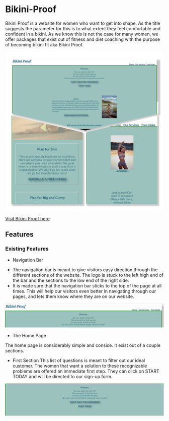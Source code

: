 # Bikini-Proof

Bikini Proof is a website for women who want to get into shape. As the title suggests the parameter for this is to what extent they feel comfortable and confident in a bikini. As we know this is not the case for many women, we offer packages that exist out of fitness and diet coaching with the purpose of becoming bikini fit aka Bikini Proof.  

![Picture of the home page Bikini Proof](documentation%20/Collage_BikiniProof.jpg)

[Visit Bikini Proof here](https://tabithadejong.github.io/Bikini-Proof/)


## Features 

### Existing Features 

* Navigation Bar

 -  The navigation bar is meant to give visitors easy direction through the different sections of the website.
    The logo is stuck to the left high end of the bar and the sections to the low end of the right side.
 -  It is made sure that the navigation bar sticks to the top of the page at all times. 
    This will help our visitors even better in navigating through our pages, and lets them know where they are on our website.

![picture of the navigation bar](documentation%20/nav_bar.png)

* The Home Page 

The home page is considerably simple and consice. It exist out of a couple sections. 

 *  First Section 
This list of questions is meant to filter out our ideal customer. The women that want a solution to these recognizable problems are offered an immediate first step. They can click on START TODAY and will be directed to our sign-up form. 

![Picture of the first section of home page](documentation%20/call-to-action.png)





